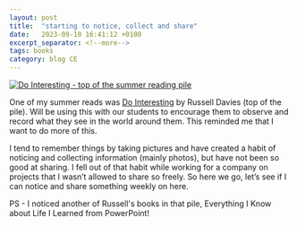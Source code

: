 ```yaml
---
layout: post
title:  "starting to notice, collect and share"
date:   2023-09-10 16:41:12 +0100
excerpt_separator: <!--more-->
tags: books
category: blog CE
---
```


<a href="https://flic.kr/p/2p3BBJ3" title="Do Interesting - top of the summer reading pile"><img src="https://live.staticflickr.com/65535/53194480298_d794cd0e53_b.jpg" alt="Do Interesting - top of the summer reading pile"/></a>

One of my summer reads was [Do Interesting](https://www.counter-print.co.uk/products/do-interesting) by Russell Davies (top of the pile). Will be using this with our students to encourage them to observe and record what they see in the world around them. This reminded me that I want to do more of this. 

<!--more-->

I tend to remember things by taking pictures and have created a habit of noticing and collecting information (mainly photos), but have not been so good at sharing. I fell out of that habit while working for a company on projects that I wasn’t allowed to share so freely. So here we go, let’s see if I can notice and share something weekly on here.

PS - I noticed another of Russell's books in that pile, Everything I Know about Life I Learned from PowerPoint!
